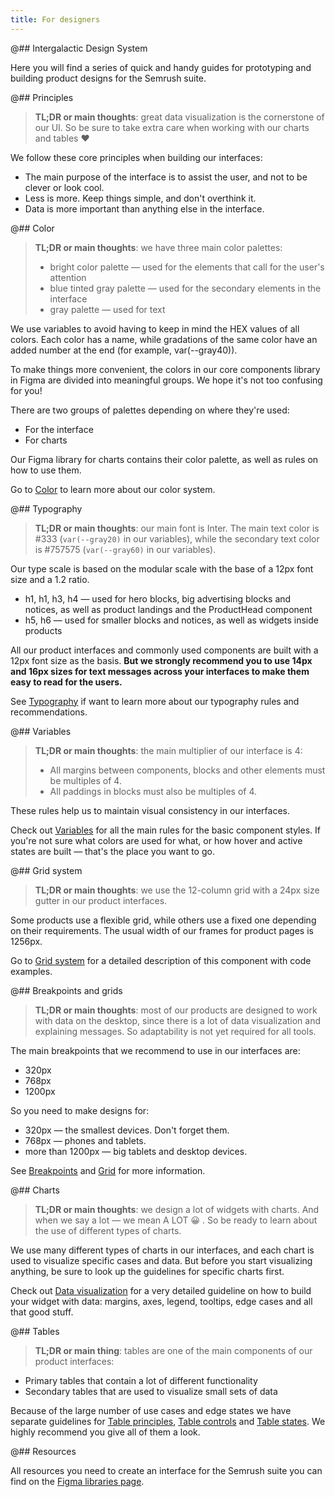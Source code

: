 ```yaml
---
title: For designers
---
```


@## Intergalactic Design System

Here you will find a series of quick and handy guides for prototyping and building product designs for the Semrush suite.

@## Principles

> **TL;DR or main thoughts**: great data visualization is the cornerstone of our UI. So be sure to take extra care when working with our charts and tables ❤️

We follow these core principles when building our interfaces:

- The main purpose of the interface is to assist the user, and not to be clever or look cool.
- Less is more. Keep things simple, and don't overthink it.
- Data is more important than anything else in the interface.

<!-- See [Principles](/core-principles/principles/) if you want to dive deeper and learn more about them. -->

@## Color

> **TL;DR or main thoughts**: we have three main color palettes:
>
> - bright color palette — used for the elements that call for the user's attention
> - blue tinted gray palette — used for the secondary elements in the interface
> - gray palette — used for text

We use variables to avoid having to keep in mind the HEX values of all colors. Each color has a name, while gradations of the same color have an added number at the end (for example, var(--gray40)).

To make things more convenient, the colors in our core components library in Figma are divided into meaningful groups. We hope it's not too confusing for you!

There are two groups of palettes depending on where they're used:

- For the interface
- For charts

Our Figma library for charts contains their color palette, as well as rules on how to use them.

Go to [Color](/style/color/) to learn more about our color system.

@## Typography

> **TL;DR or main thoughts**: our main font is Inter. The main text color is #333 (`var(--gray20)` in our variables), while the secondary text color is #757575 (`var(--gray60)` in our variables).

Our type scale is based on the modular scale with the base of a 12px font size and a 1.2 ratio.

- h1, h1, h3, h4 — used for hero blocks, big advertising blocks and notices, as well as product landings and the ProductHead component
- h5, h6 — used for smaller blocks and notices, as well as widgets inside products

All our product interfaces and commonly used components are built with a 12px font size as the basis. **But we strongly recommend you to use 14px and 16px sizes for text messages across your interfaces to make them easy to read for the users.**

See [Typography](/style/typography/) if want to learn more about our typography rules and recommendations.

@## Variables

> **TL;DR or main thoughts**: the main multiplier of our interface is 4:
>
> - All margins between components, blocks and other elements must be multiples of 4.
> - All paddings in blocks must also be multiples of 4.

These rules help us to maintain visual consistency in our interfaces.

Check out [Variables](/style/variables/) for all the main rules for the basic component styles. If you're not sure what colors are used for what, or how hover and active states are built — that's the place you want to go.

@## Grid system

> **TL;DR or main thoughts**: we use the 12-column grid with a 24px size gutter in our product interfaces.

Some products use a flexible grid, while others use a fixed one depending on their requirements. The usual width of our frames for product pages is 1256px.

Go to [Grid system](/layout/grid-system) for a detailed description of this component with code examples.

@## Breakpoints and grids

> **TL;DR or main thoughts**: most of our products are designed to work with data on the desktop, since there is a lot of data visualization and explaining messages. So adaptability is not yet required for all tools.

The main breakpoints that we recommend to use in our interfaces are:

- 320px
- 768px
- 1200px

So you need to make designs for:

- 320px — the smallest devices. Don't forget them.
- 768px — phones and tablets.
- more than 1200px — big tablets and desktop devices.

See [Breakpoints](/layout/breakpoints/) and [Grid](/layout/grid-system/) for more information.

@## Charts

> **TL;DR or main thoughts**: we design a lot of widgets with charts. And when we say a lot — we mean A LOT 😀 . So be ready to learn about the use of different types of charts.

We use many different types of charts in our interfaces, and each chart is used to visualize specific cases and data. But before you start visualizing anything, be sure to look up the guidelines for specific charts first.

Check out [Data visualization](/data-display/chart/) for a very detailed guideline on how to build your widget with data: margins, axes, legend, tooltips, edge cases and all that good stuff.

@## Tables

> **TL;DR or main thing**: tables are one of the main components of our product interfaces:

- Primary tables that contain a lot of different functionality
- Secondary tables that are used to visualize small sets of data

Because of the large number of use cases and edge states we have separate guidelines for [Table principles](/table-group/table/), [Table controls](/table-group/table-controls/) and [Table states](/table-group/table-states/). We highly recommend you give all of them a look.

@## Resources

All resources you need to create an interface for the Semrush suite you can find on the [Figma libraries page](/get-started-guide/work-figma/).

